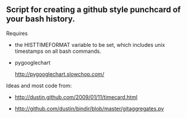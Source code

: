 Script for creating a github style punchcard of your bash history.
------------------------------------------------------------------

Requires
	
-	the HISTTIMEFORMAT variable to be set, which includes unix timestamps on all bash commands.
	
-	pygooglechart
	
	http://pygooglechart.slowchop.com/

Ideas and most code from:

-	http://dustin.github.com/2009/01/11/timecard.html

-	http://github.com/dustin/bindir/blob/master/gitaggregates.py
